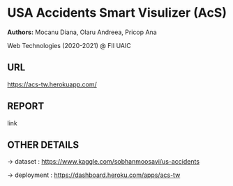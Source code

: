# USA Accidents Smart Visulizer (AcS)
  **Authors:** Mocanu Diana, Olaru Andreea, Pricop Ana
  
  Web Technologies (2020-2021) @ FII UAIC
  
  ## URL
  https://acs-tw.herokuapp.com/
  
  ## REPORT
  link
  
  ## OTHER DETAILS
  -> dataset : https://www.kaggle.com/sobhanmoosavi/us-accidents
  
  -> deployment : https://dashboard.heroku.com/apps/acs-tw
  


